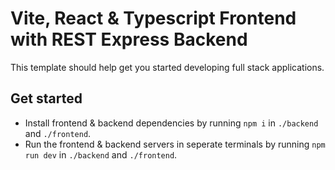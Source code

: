 # Vite, React & Typescript Frontend with REST Express Backend

This template should help get you started developing full stack applications.

## Get started

- Install frontend & backend dependencies by running `npm i` in `./backend` and `./frontend`.
- Run the frontend & backend servers in seperate terminals by running `npm run dev` in `./backend` and `./frontend`.
